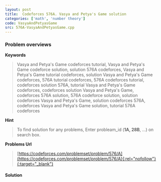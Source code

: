 ```yaml
---
layout: post
title:  Codeforces 576A. Vasya and Petya's Game solution
categories: ['math', 'number theory']
code: VasyaAndPetyasGame
src: 576A-VasyaAndPetyasGame.cpp
---
```

### **Problem overviews**

**Keywords**
> Vasya and Petya's Game codeforces tutorial, Vasya and Petya's Game codeforce solution, solution 576A codeforces, Vasya and Petya's Game tutorial codeforces, solution Vasya and Petya's Game codeforces, 576A tutorial codeforces, 576A codeforces tutorial, codeforces solution 576A, tutorial Vasya and Petya's Game codeforces, codeforces solution Vasya and Petya's Game, codeforces 576A solution, 576A codeforce solution, solution codeforces Vasya and Petya's Game, solution codeforces 576A, codeforces Vasya and Petya's Game solution, tutorial 576A codeforces

**Hint**
> To find solution for any problems, Enter probleam_id (**1A, 28B**, ...) on search box. 

**Problems Url**
> [https://codeforces.com/problemset/problem/576/A](https://codeforces.com/problemset/problem/576/A){:rel="nofollow"}{:target="_blank"}

#### **Solution**



